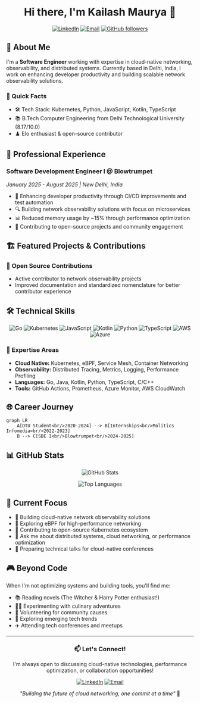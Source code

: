 <div align="center">
  
# Hi there, I'm Kailash Maurya 👋

[![LinkedIn](https://img.shields.io/badge/LinkedIn-0077B5?style=for-the-badge&logo=linkedin&logoColor=white)](https://www.linkedin.com/in/kailashmaurya27)
[![Email](https://img.shields.io/badge/Email-D14836?style=for-the-badge&logo=gmail&logoColor=white)](mailto:kailashwork1@gmail.com)
[![GitHub followers](https://img.shields.io/github/followers/kailashmaurya27?label=Follow&style=for-the-badge)](https://github.com/kailashmaurya27)

</div>

## 🚀 About Me

I'm a **Software Engineer** working with expertise in cloud-native networking, observability, and distributed systems. Currently based in Delhi, India, I work on enhancing developer productivity and building scalable network observability solutions.

### 🎯 Quick Facts
- 🛠️ Tech Stack: Kubernetes, Python, JavaScript, Kotlin, TypeScript
- 📚 B.Tech Computer Engineering from Delhi Technological University (8.17/10.0)
- ♟️ Elo enthusiast & open-source contributor

## 💼 Professional Experience

### **Software Development Engineer I** @ Blowtrumpet
*January 2025 - August 2025 | New Delhi, India*

- 🚀 Enhancing developer productivity through CI/CD improvements and test automation
- 🔍 Building network observability solutions with focus on microservices
- 📊 Reduced memory usage by ~15% through performance optimization
- 🎯 Contributing to open-source projects and community engagement

## 🏗️ Featured Projects & Contributions

### 🌟 **Open Source Contributions**
- Active contributor to network observability projects
- Improved documentation and standardized nomenclature for better contributor experience

## 🛠️ Technical Skills

<div align="center">

![Go](https://img.shields.io/badge/Go-00ADD8?style=for-the-badge&logo=go&logoColor=white)
![Kubernetes](https://img.shields.io/badge/Kubernetes-326CE5?style=for-the-badge&logo=kubernetes&logoColor=white)
![JavaScript](https://img.shields.io/badge/logo-javascript-blue?logo=javascript)
![Kotlin](https://img.shields.io/badge/Kotlin-0095D5?&style=for-the-badge&logo=kotlin&logoColor=white)
![Python](https://img.shields.io/badge/Python-3776AB?style=for-the-badge&logo=python&logoColor=white)
![TypeScript](https://img.shields.io/badge/TypeScript-007ACC?style=for-the-badge&logo=typescript&logoColor=white)
![AWS](https://img.shields.io/badge/AWS-232F3E?style=for-the-badge&logo=amazon-aws&logoColor=white)
![Azure](https://img.shields.io/badge/Azure-0078D4?style=for-the-badge&logo=microsoft-azure&logoColor=white)

</div>

### 🔧 Expertise Areas
- **Cloud Native:** Kubernetes, eBPF, Service Mesh, Container Networking
- **Observability:** Distributed Tracing, Metrics, Logging, Performance Profiling
- **Languages:** Go, Java, Kotlin, Python, TypeScript, C/C++
- **Tools:** GitHub Actions, Prometheus, Azure Monitor, AWS CloudWatch

## 🌐 Career Journey

```mermaid
graph LR
    A[DTU Student<br/>2020-2024] --> B[Internships<br/>Molitics Infomedia<br/>2022-2023]
    B --> C[SDE I<br/>Blowtrumpet<br/>2024-2025]
```

## 📊 GitHub Stats

<div align="center">

![GitHub Stats](https://github-readme-stats.vercel.app/api?username=kailashmaurya27&show_icons=true&include_all_commits=true&count_private=true&theme=radical)

![Top Languages](https://github-readme-stats.vercel.app/api/top-langs/?username=kailashmaurya27&layout=compact&theme=radical)

</div>

## 🎯 Current Focus

- 🔭 Building cloud-native network observability solutions
- 🌱 Exploring eBPF for high-performance networking
- 👯 Contributing to open-source Kubernetes ecosystem
- 💬 Ask me about distributed systems, cloud networking, or performance optimization
- 🎤 Preparing technical talks for cloud-native conferences

## 🎮 Beyond Code

When I'm not optimizing systems and building tools, you'll find me:
- 📚 Reading novels (The Witcher & Harry Potter enthusiast!)
- 👨‍🍳 Experimenting with culinary adventures
- 🤝 Volunteering for community causes
- 🚀 Exploring emerging tech trends
- ✈️ Attending tech conferences and meetups

---

<div align="center">
  
### 📫 Let's Connect!

I'm always open to discussing cloud-native technologies, performance optimization, or collaboration opportunities!

[![LinkedIn](https://img.shields.io/badge/LinkedIn-Connect-blue?style=for-the-badge)](https://www.linkedin.com/in/kailashmaurya27)
[![Email](https://img.shields.io/badge/Email-Contact-red?style=for-the-badge)](mailto:kailashwork1@gmail.com)

*"Building the future of cloud networking, one commit at a time"* 🚀

</div>
